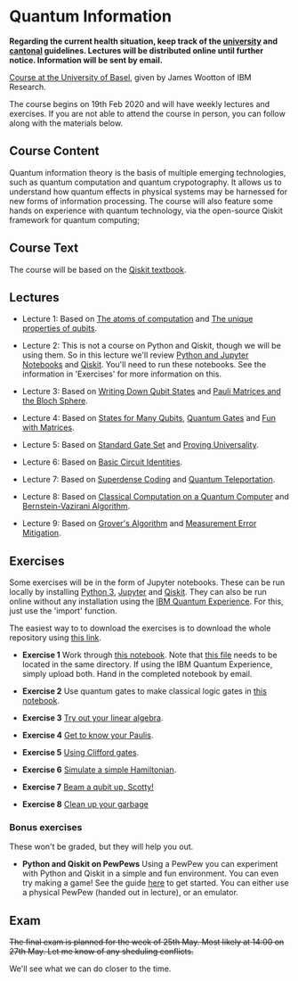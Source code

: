 # Quantum Information

**Regarding the current health situation, keep track of the [university](https://www.unibas.ch/en/News-Events/Coronavirus.html) and [cantonal](https://www.coronavirus.bs.ch/) guidelines. Lectures will be distributed online until further notice. Information will be sent by email.**

[Course at the University of Basel](https://vorlesungsverzeichnis.unibas.ch/en/home?id=239410), given by James Wootton of IBM Research.

The course begins on 19th Feb 2020 and will have weekly lectures and exercises. If you are not able to attend the course in person, you can follow along with the materials below.


## Course Content

Quantum information theory is the basis of multiple emerging technologies, such as quantum computation and quantum crypotography. It allows us to understand how quantum effects in physical systems may be harnessed for new forms of information processing. The course will also feature some hands on experience with quantum technology, via the open-source Qiskit framework for quantum computing;

## Course Text

The course will be based on the [Qiskit textbook](https://qiskit.org/textbook/preface.html).

## Lectures

* Lecture 1: Based on [The atoms of computation](https://nbviewer.jupyter.org/github/quantumjim/Quantum-information-course-Basel/blob/master/qiskit-textbook/content/ch-states/atoms-computation.ipynb) and [The unique properties of qubits](https://nbviewer.jupyter.org/github/quantumjim/Quantum-information-course-Basel/blob/master/qiskit-textbook/content/ch-states/unique-properties-qubits.ipynb).

* Lecture 2: This is not a course on Python and Qiskit, though we will be using them. So in this lecture we'll review [Python and Jupyter Notebooks](qiskit-textbook/content/ch-prerequisites/python-and-jupyter-notebooks.ipynb) and [Qiskit](qiskit-textbook/content/ch-prerequisites/qiskit.ipynb). You'll need to run these notebooks. See the information in 'Exercises' for more information on this.

* Lecture 3: Based on [Writing Down Qubit States](https://nbviewer.jupyter.org/github/quantumjim/Quantum-information-course-Basel/blob/master/qiskit-textbook/content/ch-states/writing-down-qubit-states.ipynb) and [Pauli Matrices and the Bloch Sphere](https://nbviewer.jupyter.org/github/quantumjim/Quantum-information-course-Basel/blob/master/qiskit-textbook/content/ch-states/pauli-matrices-bloch-sphere.ipynb).

* Lecture 4: Based on [States for Many Qubits](https://nbviewer.jupyter.org/github/quantumjim/Quantum-information-course-Basel/blob/master/qiskit-textbook/content/ch-states/states-many-qubits.ipynb), [Quantum Gates](https://nbviewer.jupyter.org/github/quantumjim/Quantum-information-course-Basel/blob/master/qiskit-textbook/content/ch-gates/quantum-gates.ipynb) and [Fun with Matrices](https://nbviewer.jupyter.org/github/quantumjim/Quantum-information-course-Basel/blob/master/qiskit-textbook/content/ch-gates/fun-matrices.ipynb).

* Lecture 5: Based on [Standard Gate Set](https://nbviewer.jupyter.org/github/quantumjim/Quantum-information-course-Basel/blob/master/qiskit-textbook/content/ch-gates/standard-gate-set.ipynb) and [Proving Universality](https://nbviewer.jupyter.org/github/quantumjim/Quantum-information-course-Basel/blob/master/qiskit-textbook/content/ch-gates/proving-universality.ipynb).

* Lecture 6: Based on [Basic Circuit Identities](https://nbviewer.jupyter.org/github/quantumjim/Quantum-information-course-Basel/blob/master/qiskit-textbook/content/ch-gates/basic-circuit-identities.ipynb).

* Lecture 7: Based on [Superdense Coding](https://nbviewer.jupyter.org/github/quantumjim/Quantum-information-course-Basel/blob/master/qiskit-textbook/content/ch-algorithms/superdense-coding.ipynb) and [Quantum Teleportation](https://nbviewer.jupyter.org/github/quantumjim/Quantum-information-course-Basel/blob/master/qiskit-textbook/content/ch-algorithms/teleportation.ipynb).

* Lecture 8: Based on [Classical Computation on a Quantum Computer](extra/Oracle-Intro.pdf) and [Bernstein-Vazirani Algorithm](https://nbviewer.jupyter.org/github/quantumjim/Quantum-information-course-Basel/blob/master/qiskit-textbook/content/ch-algorithms/bernstein-vazirani.ipynb).

* Lecture 9: Based on [Grover's Algorithm](https://nbviewer.jupyter.org/github/quantumjim/Quantum-information-course-Basel/blob/master/qiskit-textbook/content/ch-algorithms/grover.ipynb) and [Measurement Error Mitigation](https://nbviewer.jupyter.org/github/quantumjim/Quantum-information-course-Basel/blob/master/qiskit-textbook/content/ch-quantum-hardware/measurement-error-mitigation.ipynb).

## Exercises

Some exercises will be in the form of Jupyter notebooks. These can be run locally by installing [Python 3](https://www.python.org/downloads/), [Jupyter](https://jupyter.org/) and [Qiskit](https://qiskit.org/). They can also be run online without any installation using the [IBM Quantum Experience](https://quantum-computing.ibm.com/jupyter/). For this, just use the 'import' function.

The easiest way to to download the exercises is to download the whole repository using [this link](https://github.com/quantumjim/Quantum-information-course-Basel/archive/master.zip).

* **Exercise 1** Work through [this notebook](exercises/Hello_Qiskit.ipynb). Note that [this file](exercises/hello_quantum.py) needs to be located in the same directory. If using the IBM Quantum Experience, simply upload both. Hand in the completed notebook by email.

* **Exercise 2** Use quantum gates to make classical logic gates in [this notebook](exercises/classical_logic_gates.ipynb).

* **Exercise 3** [Try out your linear algebra](exercises/exercise_3.pdf).

* **Exercise 4** [Get to know your Paulis](exercises/exercise_4.pdf).

* **Exercise 5** [Using Clifford gates](exercises/exercise_5.pdf).

* **Exercise 6** [Simulate a simple Hamiltonian](exercises/exercise_6.ipynb).

* **Exercise 7** [Beam a qubit up, Scotty!](exercises/exercise_7.pdf)

* **Exercise 8** [Clean up your garbage](exercises/exercise_8.pdf)


### Bonus exercises

These won't be graded, but they will help you out.

* **Python and Qiskit on PewPews** Using a PewPew you can experiment with Python and Qiskit in a simple and fun environment. You can even try making a game! See the guide [here](https://nbviewer.jupyter.org/github/qiskit-community/MicroQiskit/blob/master/versions/MicroPython/tutorials/index.ipynb) to get started. You can either use a physical PewPew (handed out in lecture), or an emulator.


## Exam

~~The final exam is planned for the week of 25th May. Most likely at 14:00 on 27th May. Let me know of any sheduling conflicts.~~

We'll see what we can do closer to the time.
